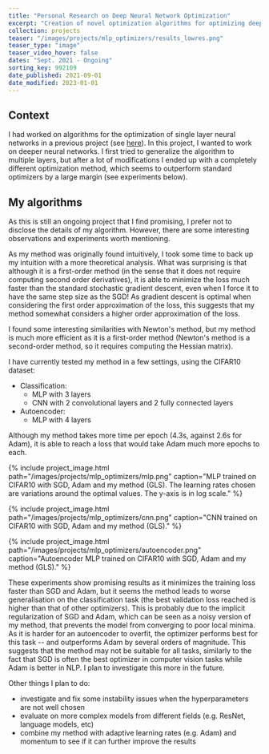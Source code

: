 ```yaml
---
title: "Personal Research on Deep Neural Network Optimization"
excerpt: "Creation of novel optimization algorithms for optimizing deep neural networks."
collection: projects
teaser: "/images/projects/mlp_optimizers/results_lowres.png"
teaser_type: "image"
teaser_video_hover: false
dates: "Sept. 2021 - Ongoing"
sorting_key: 992109
date_published: 2021-09-01
date_modified: 2023-01-01
---
```


## Context

I had worked on algorithms for the optimization of single layer neural networks in a previous project (see [here](/projects/nonlinear-least-squares/)). In this project, I wanted to work on deeper neural networks. I first tried to generalize the algorithm to multiple layers, but after a lot of modifications I ended up with a completely different optimization method, which seems to outperform standard optimizers by a large margin (see experiments below).

## My algorithms

As this is still an ongoing project that I find promising, I prefer not to disclose the details of my algorithm. However, there are some interesting observations and experiments worth mentioning.

As my method was originally found intuitively, I took some time to back up my intuition with a more theoretical analysis. What was surprising is that although it is a first-order method (in the sense that it does not require computing second order derivatives), it is able to minimize the loss much faster than the standard stochastic gradient descent, even when I force it to have the same step size as the SGD! As gradient descent is optimal when considering the first order approximation of the loss, this suggests that my method somewhat considers a higher order approximation of the loss.

I found some interesting similarities with Newton's method, but my method is much more efficient as it is a first-order method (Newton's method is a second-order method, so it requires computing the Hessian matrix).

I have currently tested my method in a few settings, using the CIFAR10 dataset:
- Classification:
  - MLP with 3 layers
  - CNN with 2 convolutional layers and 2 fully connected layers
- Autoencoder:
  - MLP with 4 layers

Although my method takes more time per epoch (4.3s, against 2.6s for Adam), it is able to reach a loss that would take Adam much more epochs to each.

{% include project_image.html
path="/images/projects/mlp_optimizers/mlp.png"
caption="MLP trained on CIFAR10 with SGD, Adam and my method (GLS). The learning rates chosen are variations around the optimal values. The y-axis is in log scale."
%}

{% include project_image.html
path="/images/projects/mlp_optimizers/cnn.png"
caption="CNN trained on CIFAR10 with SGD, Adam and my method (GLS)."
%}

{% include project_image.html
path="/images/projects/mlp_optimizers/autoencoder.png"
caption="Autoencoder MLP trained on CIFAR10 with SGD, Adam and my method (GLS)."
%}

These experiments show promising results as it minimizes the training loss faster than SGD and Adam, but it seems the method leads to worse generalisation on the classification task (the best validation loss reached is higher than that of other optimizers). This is probably due to the implicit regularization of SGD and Adam, which can be seen as a noisy version of my method, that prevents the model from converging to poor local minima. As it is harder for an autoencoder to overfit, the optimizer performs best for this task -- and outperforms Adam by several orders of magnitude. This suggests that the method may not be suitable for all tasks, similarly to the fact that SGD is often the best optimizer in computer vision tasks while Adam is better in NLP. I plan to investigate this more in the future.

Other things I plan to do:
- investigate and fix some instability issues when the hyperparameters are not well chosen
- evaluate on more complex models from different fields (e.g. ResNet, language models, etc)
- combine my method with adaptive learning rates (e.g. Adam) and momentum to see if it can further improve the results
